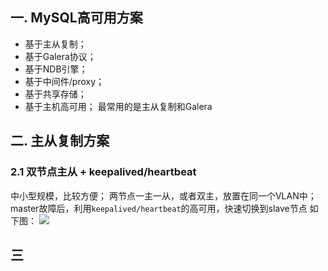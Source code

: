 ## 一. MySQL高可用方案
- 基于主从复制；
- 基于Galera协议；
- 基于NDB引擎；
- 基于中间件/proxy；
- 基于共享存储；
- 基于主机高可用；
最常用的是主从复制和Galera

## 二. 主从复制方案
### 2.1 双节点主从 + keepalived/heartbeat
中小型规模，比较方便；
两节点一主一从，或者双主，放置在同一个VLAN中；
master故障后，利用`keepalived/heartbeat`的高可用，快速切换到slave节点
如下图：
![](http://imysql.com/wp-content/uploads/2015/09/mysqlha-2node-keepalived-wm.png)



## 三